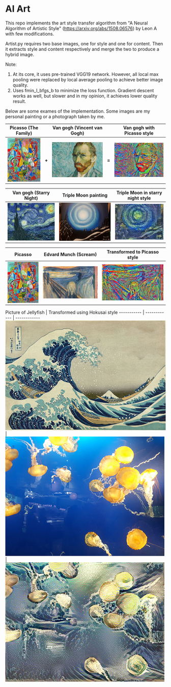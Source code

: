 # AI Art

This repo implements the art style transfer algorithm from "A Neural Algorithm of Artistic Style" (https://arxiv.org/abs/1508.06576) by Leon A with few modifications. 

Artist.py requires two base images, one for style and one for content. Then it extracts style and content respectively and merge the two to produce a hybrid image.

Note:
1. At its core, it uses pre-trained VGG19 network. However, all local max pooling were replaced by local average pooling to achieve better image quality.
2. Uses fmin_l_bfgs_b to minimize the loss function. Gradient descent works as well, but slower and in my opinion, it achieves lower quality result.

Below are some exames of the implementation. Some images are my personal painting or a photograph taken by me.




Picasso (The Family) |  | Van gogh (Vincent van Gogh) |  | Van gogh with Picasso style
----------- | -- |------------ | -- | ------------
![](https://github.com/Davidnh8/artAI/blob/master/images/picasso626.jpg) | __+__ |![](https://github.com/Davidnh8/artAI/blob/master/images/vangogh.jpg) | __=__ | ![](https://github.com/Davidnh8/artAI/blob/master/vangogh_picasso.jpg)

Van gogh (Starry Night) | Triple Moon painting | Triple Moon in starry night style
----------- | ------------ | ------------
![](https://github.com/Davidnh8/artAI/blob/master/images/starry_night.jpg) | ![](https://github.com/Davidnh8/artAI/blob/master/images/triple_moon.jpg) | ![](https://github.com/Davidnh8/artAI/blob/master/triple_moon-gogh-iter%3D30.jpg)

Picasso | Edvard Munch (Scream) | Transformed to Picasso style
----------- | ------------ | ------------
![](https://github.com/Davidnh8/artAI/blob/master/images/picasso425.jpg) | ![](https://github.com/Davidnh8/artAI/blob/master/images/scream.jpg) | ![](https://github.com/Davidnh8/artAI/blob/master/scream-picasso-iter%3D30.jpg)

Picture of Jellyfish | Transformed using Hokusai style
----------- | ------------ | ------------
![](https://github.com/Davidnh8/artAI/blob/master/images/Hokusai375.jpg) | ![](https://github.com/Davidnh8/artAI/blob/master/images/jellyfish2.jpg) | ![](https://github.com/Davidnh8/artAI/blob/master/jellyfish2-Hokusai-iter%3D30.jpg)
